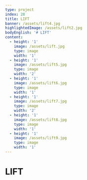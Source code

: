 ```yaml
---
type: project
index: 28
title: LIFT
banner: /assets/lift4.jpg
highlightedImage: /assets/lift2.jpg
bodyEnglish: '# LIFT'
content:
  - height: '1'
    image: /assets/lift.jpg
    type: image
    width: '1'
  - height: '1'
    image: /assets/lift5.jpg
    type: image
    width: '2'
  - height: '1'
    image: /assets/lift6.jpg
    type: image
    width: '1'
  - height: '1'
    image: /assets/lift7.jpg
    type: image
    width: '2'
  - height: '1'
    image: /assets/lift8.jpg
    type: image
    width: '1'
  - height: '1'
    image: /assets/lift9.jpg
    type: image
    width: '1'
---
```

# **LIFT**
